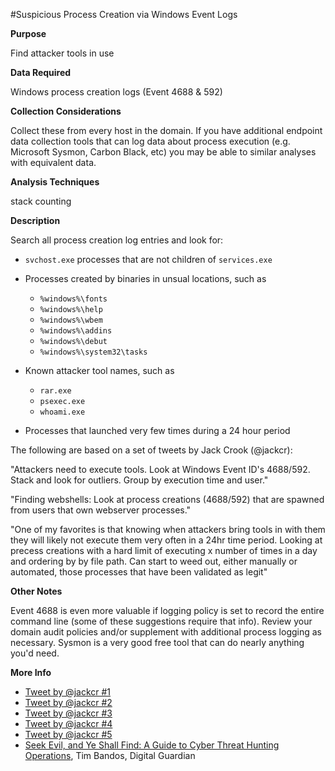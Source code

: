 #Suspicious Process Creation via Windows Event Logs

**Purpose**

Find attacker tools in use 

**Data Required**

Windows process creation logs (Event 4688 & 592)

**Collection Considerations**

Collect these from every host in the domain.  If you have additional
endpoint data collection tools that can log data about process
execution (e.g. Microsoft Sysmon, Carbon Black, etc) you may be able
to similar analyses with equivalent data.

**Analysis Techniques**

stack counting

**Description**

Search all process creation log entries and look for:

* `svchost.exe` processes that are not children of `services.exe`
* Processes created by binaries in unsual locations, such as
	* `%windows%\fonts`
	* `%windows%\help`
	* `%windows%\wbem`
	* `%windows%\addins`
	* `%windows%\debut`
	* `%windows%\system32\tasks`
* Known attacker tool names, such as
	* `rar.exe`
  	* `psexec.exe`
  	* `whoami.exe`

* Processes that launched very few times during a 24 hour period


The following are based on a set of tweets by Jack Crook (@jackcr):

"Attackers need to execute tools. Look at Windows Event ID's 4688/592. Stack and look for outliers. Group by execution time and user."

"Finding webshells: Look at process creations (4688/592) that are spawned from users that own webserver processes."

"One of my favorites is that knowing when attackers bring tools in with them they will likely not execute them very often in a 24hr time period. Looking at precess creations with a hard limit of executing x number of times in a day and ordering by by file path. Can start to weed out, either manually or automated, those processes that have been validated as legit"

**Other Notes**

Event 4688 is even more valuable if logging policy is set to record
the entire command line (some of these suggestions require that info).
Review your domain audit policies and/or supplement with additional
process logging as necessary.  Sysmon is a very good free tool that
can do nearly anything you'd need.



**More Info**

- [Tweet by @jackcr #1](https://twitter.com/jackcr/status/707215101007413248)
- [Tweet by @jackcr #2](https://twitter.com/jackcr/status/707551910031728640)
- [Tweet by @jackcr #3](https://twitter.com/jackcr/status/707247278118084608)
- [Tweet by @jackcr #4](https://twitter.com/jackcr/status/707247524516651008)
- [Tweet by @jackcr #5](https://twitter.com/jackcr/status/707247746462384129)
- [Seek Evil, and Ye Shall Find: A Guide to Cyber Threat Hunting Operations](https://digitalguardian.com/blog/seek-evil-and-ye-shall-find-guide-cyber-threat-hunting-operations), Tim Bandos, Digital Guardian

